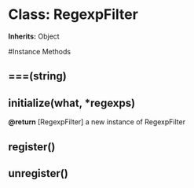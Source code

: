 # Class: RegexpFilter
**Inherits:** Object
    




#Instance Methods
## ===(string) [](#method-i-===)

## initialize(what, *regexps) [](#method-i-initialize)

**@return** [RegexpFilter] a new instance of RegexpFilter

## register() [](#method-i-register)

## unregister() [](#method-i-unregister)

